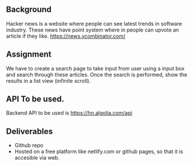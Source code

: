 ## Background

Hacker news is a website where people can see latest trends in software industry. These news have point system where in people can upvote an article if they like.
https://news.ycombinator.com/

## Assignment

We have to create a search page to take input from user using a input box and search through these articles. Once the search is performed, show the results in a list view (infinite scroll).

## API To be used.

Backend API to be used is https://hn.algolia.com/api

## Deliverables

- Github repo
- Hosted on a free platform like netlify.com or github pages, so that it is accesible via web.
